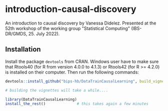 # introduction-causal-discovery

An introduction to causal discovery by Vanessa Didelez. 
Presented at the 52th workshop of the working group "Statistical Computing" (IBS-DR/GMDS, 25. July 2022).

## Installation
Install the package `devtools` from CRAN. Windows user have to make sure that Rtools40 (for R from version 4.0.0 to 4.1.3) or Rtools42 (for R >= 4.2.0) is installed on their computer. Then run the following commands:

```R
devtools::install_github("bips-hb/DataTrainCausalLearning", build_vignettes = TRUE)

# building the vignettes will take a while....

library(DataTrainCausalLearning)
install_the_rest()              # this takes again a few minutes
```

